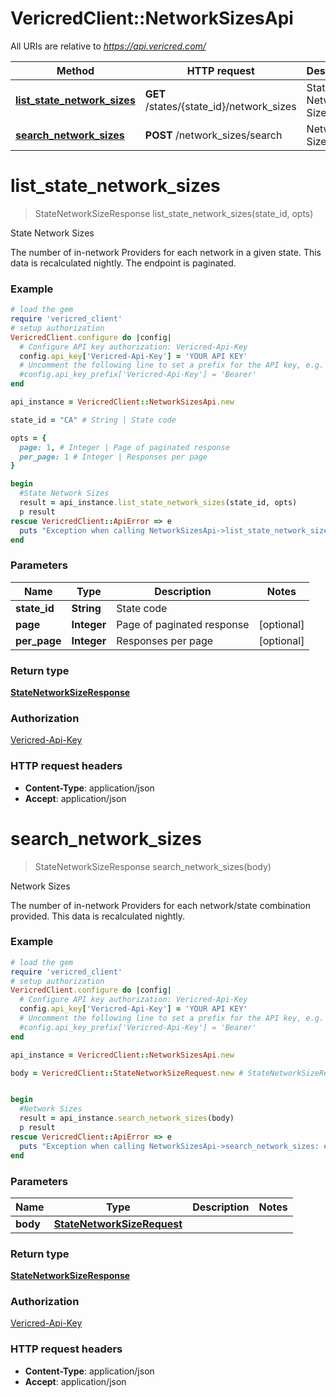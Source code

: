 # VericredClient::NetworkSizesApi

All URIs are relative to *https://api.vericred.com/*

Method | HTTP request | Description
------------- | ------------- | -------------
[**list_state_network_sizes**](NetworkSizesApi.md#list_state_network_sizes) | **GET** /states/{state_id}/network_sizes | State Network Sizes
[**search_network_sizes**](NetworkSizesApi.md#search_network_sizes) | **POST** /network_sizes/search | Network Sizes


# **list_state_network_sizes**
> StateNetworkSizeResponse list_state_network_sizes(state_id, opts)

State Network Sizes

The number of in-network Providers for each network in a given state. This data is recalculated nightly.  The endpoint is paginated.

### Example
```ruby
# load the gem
require 'vericred_client'
# setup authorization
VericredClient.configure do |config|
  # Configure API key authorization: Vericred-Api-Key
  config.api_key['Vericred-Api-Key'] = 'YOUR API KEY'
  # Uncomment the following line to set a prefix for the API key, e.g. 'Bearer' (defaults to nil)
  #config.api_key_prefix['Vericred-Api-Key'] = 'Bearer'
end

api_instance = VericredClient::NetworkSizesApi.new

state_id = "CA" # String | State code

opts = { 
  page: 1, # Integer | Page of paginated response
  per_page: 1 # Integer | Responses per page
}

begin
  #State Network Sizes
  result = api_instance.list_state_network_sizes(state_id, opts)
  p result
rescue VericredClient::ApiError => e
  puts "Exception when calling NetworkSizesApi->list_state_network_sizes: #{e}"
end
```

### Parameters

Name | Type | Description  | Notes
------------- | ------------- | ------------- | -------------
 **state_id** | **String**| State code | 
 **page** | **Integer**| Page of paginated response | [optional] 
 **per_page** | **Integer**| Responses per page | [optional] 

### Return type

[**StateNetworkSizeResponse**](StateNetworkSizeResponse.md)

### Authorization

[Vericred-Api-Key](../README.md#Vericred-Api-Key)

### HTTP request headers

 - **Content-Type**: application/json
 - **Accept**: application/json



# **search_network_sizes**
> StateNetworkSizeResponse search_network_sizes(body)

Network Sizes

The number of in-network Providers for each network/state combination provided. This data is recalculated nightly.

### Example
```ruby
# load the gem
require 'vericred_client'
# setup authorization
VericredClient.configure do |config|
  # Configure API key authorization: Vericred-Api-Key
  config.api_key['Vericred-Api-Key'] = 'YOUR API KEY'
  # Uncomment the following line to set a prefix for the API key, e.g. 'Bearer' (defaults to nil)
  #config.api_key_prefix['Vericred-Api-Key'] = 'Bearer'
end

api_instance = VericredClient::NetworkSizesApi.new

body = VericredClient::StateNetworkSizeRequest.new # StateNetworkSizeRequest | 


begin
  #Network Sizes
  result = api_instance.search_network_sizes(body)
  p result
rescue VericredClient::ApiError => e
  puts "Exception when calling NetworkSizesApi->search_network_sizes: #{e}"
end
```

### Parameters

Name | Type | Description  | Notes
------------- | ------------- | ------------- | -------------
 **body** | [**StateNetworkSizeRequest**](StateNetworkSizeRequest.md)|  | 

### Return type

[**StateNetworkSizeResponse**](StateNetworkSizeResponse.md)

### Authorization

[Vericred-Api-Key](../README.md#Vericred-Api-Key)

### HTTP request headers

 - **Content-Type**: application/json
 - **Accept**: application/json



